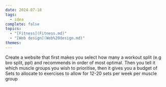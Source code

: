 ```yaml
---  
date: 2024-07-18  
tags:  
  - idea  
complete: false  
topics:  
  - "[Fitness](Fitness.md)"  
  - "[Web design](Web%20design.md)"  
themes:   
---  
```

Create a website that first makes you select how many a workout split (e.g bro split, ppl) and recommends in order of most optimal. Then you tell it which muscle groups you wish to prioritise, then it gives you a budget of Sets to allocate to exercises to allow for 12-20 sets per week per muscle group 